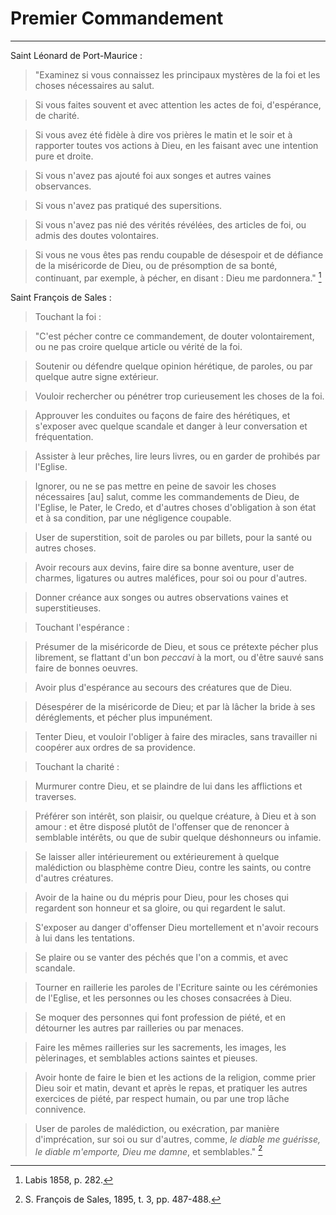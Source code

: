 # Premier Commandement

***

Saint Léonard de Port-Maurice :

> "Examinez si vous connaissez les principaux mystères de la foi et les choses nécessaires au salut.

> Si vous faites souvent et avec attention les actes de foi, d'espérance, de charité.

> Si vous avez été fidèle à dire vos prières le matin et le soir et à rapporter toutes vos actions à Dieu, en les faisant avec une intention pure et droite.

> Si vous n'avez pas ajouté foi aux songes et autres vaines observances.

> Si vous n'avez pas pratiqué des supersitions.

> Si vous n'avez pas nié des vérités révélées, des articles de foi, ou admis des doutes volontaires.

> Si vous ne vous êtes pas rendu coupable de désespoir et de défiance de la miséricorde de Dieu, ou de présomption de sa bonté, continuant, par exemple, à pécher, en disant : Dieu me pardonnera." [^1]

[^1]: Labis 1858, p. 282.

Saint François de Sales :

> Touchant la foi :

> "C'est pécher contre ce commandement, de douter volontairement, ou ne pas croire quelque article ou vérité de la foi.

> Soutenir ou défendre quelque opinion hérétique, de paroles, ou par quelque autre signe extérieur.

> Vouloir rechercher ou pénétrer trop curieusement les choses de la foi.

> Approuver les conduites ou façons de faire des hérétiques, et s'exposer avec quelque scandale et danger à leur conversation et fréquentation.

> Assister à leur prêches, lire leurs livres, ou en garder de prohibés par l'Eglise.

> Ignorer, ou ne se pas mettre en peine de savoir les choses nécessaires [au] salut, comme les commandements de Dieu, de l'Eglise, le Pater, le Credo, et d'autres choses d'obligation à son état et à sa condition, par une négligence coupable.

> User de superstition, soit de paroles ou par billets, pour la santé ou autres choses.

> Avoir recours aux devins, faire dire sa bonne aventure, user de charmes, ligatures ou autres maléfices, pour soi ou pour d'autres.

> Donner créance aux songes ou autres observations vaines et superstitieuses.

> Touchant l'espérance :

> Présumer de la miséricorde de Dieu, et sous ce prétexte pécher plus librement, se flattant d'un bon *peccavi* à la mort, ou d'être sauvé sans faire de bonnes oeuvres.

> Avoir plus d'espérance au secours des créatures que de Dieu.

> Désespérer de la miséricorde de Dieu; et par là lâcher la bride à ses déréglements, et pécher plus impunément.

> Tenter Dieu, et vouloir l'obliger à faire des miracles, sans travailler ni coopérer aux ordres de sa providence.

> Touchant la charité :

> Murmurer contre Dieu, et se plaindre de lui dans les afflictions et traverses.

> Préférer son intérêt, son plaisir, ou quelque créature, à Dieu et à son amour : et être disposé plutôt de l'offenser que de renoncer à semblable intérêts, ou que de subir quelque déshonneurs ou infamie.

> Se laisser aller intérieurement ou extérieurement à quelque malédiction ou blasphème contre Dieu, contre les saints, ou contre d'autres créatures.

> Avoir de la haine ou du mépris pour Dieu, pour les choses qui regardent son honneur et sa gloire, ou qui regardent le salut.

> S'exposer au danger d'offenser Dieu mortellement et n'avoir recours à lui dans les tentations.

> Se plaire ou se vanter des péchés que l'on a commis, et avec scandale.

> Tourner en raillerie les paroles de l'Ecriture sainte ou les cérémonies de l'Eglise, et les personnes ou les choses consacrées à Dieu.

> Se moquer des personnes qui font profession de piété, et en détourner les autres par railleries ou par menaces.

> Faire les mêmes railleries sur les sacrements, les images, les pèlerinages, et semblables actions saintes et pieuses.

> Avoir honte de faire le bien et les actions de la religion, comme prier Dieu soir et matin, devant et après le repas, et pratiquer les autres exercices de piété, par respect humain, ou par une trop lâche connivence.

> User de paroles de malédiction, ou exécration, par manière d'imprécation, sur soi ou sur d'autres, comme, *le diable me guérisse, le diable m'emporte, Dieu me damne*, et semblables." [^2]

[^2]: S. François de Sales, 1895, t. 3, pp. 487-488.


